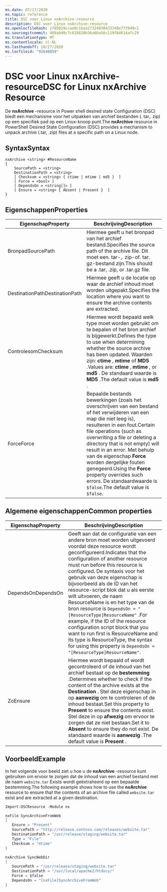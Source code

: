 ```yaml
---
ms.date: 07/17/2020
ms.topic: reference
title: DSC voor Linux nxArchive-resource
description: DSC voor Linux nxArchive-resource
ms.openlocfilehash: 2705829ccae0c1baa27324030433340e7f3949c1
ms.sourcegitcommit: 488a940c7c828820b36a6ba56c119f64614afc29
ms.translationtype: MT
ms.contentlocale: nl-NL
ms.lasthandoff: 10/27/2020
ms.locfileid: "92648859"
---
```

# <a name="dsc-for-linux-nxarchive-resource"></a><span data-ttu-id="cbf7f-103">DSC voor Linux nxArchive-resource</span><span class="sxs-lookup"><span data-stu-id="cbf7f-103">DSC for Linux nxArchive Resource</span></span>

<span data-ttu-id="cbf7f-104">De **nxArchive** -resource in Power shell desired state Configuration (DSC) biedt een mechanisme voor het uitpakken van archief bestanden (. tar,. zip) op een specifiek pad op een Linux-knoop punt.</span><span class="sxs-lookup"><span data-stu-id="cbf7f-104">The **nxArchive** resource in PowerShell Desired State Configuration (DSC) provides a mechanism to unpack archive (.tar, .zip) files at a specific path on a Linux node.</span></span>

## <a name="syntax"></a><span data-ttu-id="cbf7f-105">Syntax</span><span class="sxs-lookup"><span data-stu-id="cbf7f-105">Syntax</span></span>

```Syntax
nxArchive <string> #ResourceName
{
    SourcePath = <string>
    DestinationPath = <string>
    [ Checksum = <string> { ctime | mtime | md5 }  ]
    [ Force = <bool> ]
    [ DependsOn = <string[]> ]
    [ Ensure = <string> { Absent | Present }  ]
}
```

## <a name="properties"></a><span data-ttu-id="cbf7f-106">Eigenschappen</span><span class="sxs-lookup"><span data-stu-id="cbf7f-106">Properties</span></span>

|<span data-ttu-id="cbf7f-107">Eigenschap</span><span class="sxs-lookup"><span data-stu-id="cbf7f-107">Property</span></span> |<span data-ttu-id="cbf7f-108">Beschrijving</span><span class="sxs-lookup"><span data-stu-id="cbf7f-108">Description</span></span> |
|---|---|
|<span data-ttu-id="cbf7f-109">Bronpad</span><span class="sxs-lookup"><span data-stu-id="cbf7f-109">SourcePath</span></span> |<span data-ttu-id="cbf7f-110">Hiermee geeft u het bronpad van het archief bestand.</span><span class="sxs-lookup"><span data-stu-id="cbf7f-110">Specifies the source path of the archive file.</span></span> <span data-ttu-id="cbf7f-111">Dit moet een. tar-,. zip-of. tar. gz-bestand zijn.</span><span class="sxs-lookup"><span data-stu-id="cbf7f-111">This should be a .tar, .zip, or .tar.gz file.</span></span> |
|<span data-ttu-id="cbf7f-112">DestinationPath</span><span class="sxs-lookup"><span data-stu-id="cbf7f-112">DestinationPath</span></span> |<span data-ttu-id="cbf7f-113">Hiermee geeft u de locatie op waar de archief inhoud moet worden uitgepakt.</span><span class="sxs-lookup"><span data-stu-id="cbf7f-113">Specifies the location where you want to ensure the archive contents are extracted.</span></span> |
|<span data-ttu-id="cbf7f-114">Controlesom</span><span class="sxs-lookup"><span data-stu-id="cbf7f-114">Checksum</span></span> |<span data-ttu-id="cbf7f-115">Hiermee wordt bepaald welk type moet worden gebruikt om te bepalen of het bron archief is bijgewerkt.</span><span class="sxs-lookup"><span data-stu-id="cbf7f-115">Defines the type to use when determining whether the source archive has been updated.</span></span> <span data-ttu-id="cbf7f-116">Waarden zijn: **ctime** , **mtime** of **MD5** .</span><span class="sxs-lookup"><span data-stu-id="cbf7f-116">Values are: **ctime** , **mtime** , or **md5** .</span></span> <span data-ttu-id="cbf7f-117">De standaard waarde is **MD5** .</span><span class="sxs-lookup"><span data-stu-id="cbf7f-117">The default value is **md5** .</span></span> |
|<span data-ttu-id="cbf7f-118">Force</span><span class="sxs-lookup"><span data-stu-id="cbf7f-118">Force</span></span> |<span data-ttu-id="cbf7f-119">Bepaalde bestands bewerkingen (zoals het overschrijven van een bestand of het verwijderen van een map die niet leeg is), resulteren in een fout.</span><span class="sxs-lookup"><span data-stu-id="cbf7f-119">Certain file operations (such as overwriting a file or deleting a directory that is not empty) will result in an error.</span></span> <span data-ttu-id="cbf7f-120">Met behulp van de eigenschap **Force** worden dergelijke fouten genegeerd.</span><span class="sxs-lookup"><span data-stu-id="cbf7f-120">Using the **Force** property overrides such errors.</span></span> <span data-ttu-id="cbf7f-121">De standaardwaarde is `$false`.</span><span class="sxs-lookup"><span data-stu-id="cbf7f-121">The default value is `$false`.</span></span> |

## <a name="common-properties"></a><span data-ttu-id="cbf7f-122">Algemene eigenschappen</span><span class="sxs-lookup"><span data-stu-id="cbf7f-122">Common properties</span></span>

|<span data-ttu-id="cbf7f-123">Eigenschap</span><span class="sxs-lookup"><span data-stu-id="cbf7f-123">Property</span></span> |<span data-ttu-id="cbf7f-124">Beschrijving</span><span class="sxs-lookup"><span data-stu-id="cbf7f-124">Description</span></span> |
|---|---|
|<span data-ttu-id="cbf7f-125">DependsOn</span><span class="sxs-lookup"><span data-stu-id="cbf7f-125">DependsOn</span></span> |<span data-ttu-id="cbf7f-126">Geeft aan dat de configuratie van een andere bron moet worden uitgevoerd voordat deze resource wordt geconfigureerd.</span><span class="sxs-lookup"><span data-stu-id="cbf7f-126">Indicates that the configuration of another resource must run before this resource is configured.</span></span> <span data-ttu-id="cbf7f-127">De syntaxis voor het gebruik van deze eigenschap is bijvoorbeeld als de ID van het resource-script blok dat u als eerste wilt uitvoeren, de naam ResourceName is en het type van de bron resource is `DependsOn = "[ResourceType]ResourceName"` .</span><span class="sxs-lookup"><span data-stu-id="cbf7f-127">For example, if the ID of the resource configuration script block that you want to run first is ResourceName and its type is ResourceType, the syntax for using this property is `DependsOn = "[ResourceType]ResourceName"`.</span></span> |
|<span data-ttu-id="cbf7f-128">Zo</span><span class="sxs-lookup"><span data-stu-id="cbf7f-128">Ensure</span></span> |<span data-ttu-id="cbf7f-129">Hiermee wordt bepaald of wordt gecontroleerd of de inhoud van het archief bestaat op de **bestemming** .</span><span class="sxs-lookup"><span data-stu-id="cbf7f-129">Determines whether to check if the content of the archive exists at the **Destination** .</span></span> <span data-ttu-id="cbf7f-130">Stel deze eigenschap in op **aanwezig** om te controleren of de inhoud bestaat.</span><span class="sxs-lookup"><span data-stu-id="cbf7f-130">Set this property to **Present** to ensure the contents exist.</span></span> <span data-ttu-id="cbf7f-131">Stel deze in op **afwezig** om ervoor te zorgen dat ze niet bestaan.</span><span class="sxs-lookup"><span data-stu-id="cbf7f-131">Set it to **Absent** to ensure they do not exist.</span></span> <span data-ttu-id="cbf7f-132">De standaard waarde is **aanwezig** .</span><span class="sxs-lookup"><span data-stu-id="cbf7f-132">The default value is **Present** .</span></span> |

## <a name="example"></a><span data-ttu-id="cbf7f-133">Voorbeeld</span><span class="sxs-lookup"><span data-stu-id="cbf7f-133">Example</span></span>

<span data-ttu-id="cbf7f-134">In het volgende voor beeld ziet u hoe u de **nxArchive** -resource kunt gebruiken om ervoor te zorgen dat de inhoud van een archief bestand met de naam `website.tar` Exists wordt geëxtraheerd op een bepaalde bestemming.</span><span class="sxs-lookup"><span data-stu-id="cbf7f-134">The following example shows how to use the **nxArchive** resource to ensure that the contents of an archive file called `website.tar` exist and are extracted at a given destination.</span></span>

```powershell
Import-DSCResource -Module nx

nxFile SyncArchiveFromWeb
{
   Ensure = "Present"
   SourcePath = "http://release.contoso.com/releases/website.tar"
   DestinationPath = "/usr/release/staging/website.tar"
   Type = "File"
   Checksum = "mtime"
}

nxArchive SyncWebDir
{
   SourcePath = "/usr/release/staging/website.tar"
   DestinationPath = "/usr/local/apache2/htdocs/"
   Force = $false
   DependsOn = "[nxFile]SyncArchiveFromWeb"
}
```
